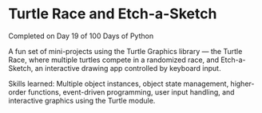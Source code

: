 # Turtle Race and Etch-a-Sketch
Completed on Day 19 of 100 Days of Python

A fun set of mini-projects using the Turtle Graphics library — the Turtle Race, where multiple turtles compete in a randomized race, and Etch-a-Sketch, an interactive drawing app controlled by keyboard input.

Skills learned: Multiple object instances, object state management, higher-order functions, event-driven programming, user input handling, and interactive graphics using the Turtle module.
